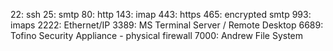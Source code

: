 22:   ssh
25:   smtp
80:   http
143:  imap
443:  https
465:  encrypted smtp
993:  imaps
2222: Ethernet/IP
3389: MS Terminal Server / Remote Desktop
6689: Tofino Security Appliance - physical firewall
7000: Andrew File System
